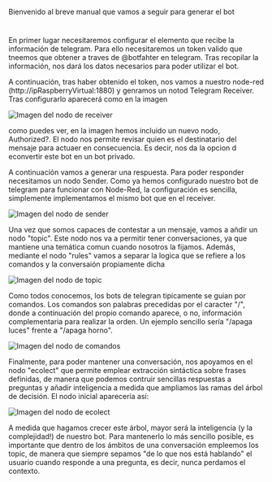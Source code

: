 Bienvenido al breve manual que vamos a seguir para generar el bot
#


En primer lugar necesitaremos configurar el elemento que recibe la información de telegram. Para ello necesitaremos un token valido que tneemos que obtener a traves de @botfahter en telegram. Tras recopilar la información, nos dará los datos necesarios para poder utilizar el bot.

A continuación, tras haber obtenido el token, nos vamos a nuestro node-red (http://ipRaspberryVirtual:1880) y genramos un notod Telegram Receiver. Tras configurarlo aparecerá como en la imagen

![Imagen del nodo de receiver](https://raw.githubusercontent.com/frodcab/HomeBot/master/imgs/Receiver.PNG) 

como puedes ver, en la imagen hemos incluido un nuevo nodo, Authorized?. El nodo nos permite revisar quien es el destinatario del mensaje para actuaer en consecuencia. Es decir, nos da la opcion d econvertir este bot en un bot privado.

A continuación vamos a generar una respuesta. Para poder responder necesitamos un nodo Sender. Como ya hemos configurado nuestro bot de telegram para funcionar con Node-Red, la configuración es sencilla, simplemente implementamos el mismo bot que en el receiver.

![Imagen del nodo de sender](https://raw.githubusercontent.com/frodcab/HomeBot/master/imgs/Sender.PNG) 

Una vez que somos capaces de contestar a un mensaje, vamos a añdir un nodo "topic". Este nodo nos va a permitir tener conversaciones, ya que mantiene una temática comun cuando nosotros la fijamos. Además, mediante el nodo "rules" vamos a separar la logica que se refiere a los comandos y la conversaión propiamente dicha

![Imagen del nodo de topic](https://raw.githubusercontent.com/frodcab/HomeBot/master/imgs/Topic.PNG) 

Como todos conocemos, los bots de telegran tipicamente se guian por comandos. Los comandos son palabras precedidas por el caracter "/", donde a continuación del propio comando aparece, o no, información complementaria para realizar la orden. Un ejemplo sencillo sería "/apaga luces" frente a "/apaga horno". 

![Imagen del nodo de comandos](https://raw.githubusercontent.com/frodcab/HomeBot/master/imgs/Comands.PNG) 

Finalmente, para poder mantener una conversación, nos apoyamos en el nodo "ecolect" que permite emplear extracción sintáctica sobre frases definidas, de manera que podemos contruir sencillas respuestas a preguntas y añadir inteligencia a medida que ampliamos las ramas del árbol de decisión. El nodo inicial aparecería así:

![Imagen del nodo de ecolect](https://raw.githubusercontent.com/frodcab/HomeBot/master/imgs/ecolect.PNG) 

A medida que hagamos crecer este árbol, mayor será la inteligencia (y la complejidad!) de nuestro bot. Para mantenerlo lo más sencillo posible, es importante que dentro de los ámbitos de una conversación empleemos los topic, de manera que siempre sepamos "de lo que nos está hablando" el usuario cuando responde a una pregunta, es decir, nunca perdamos el contexto.




